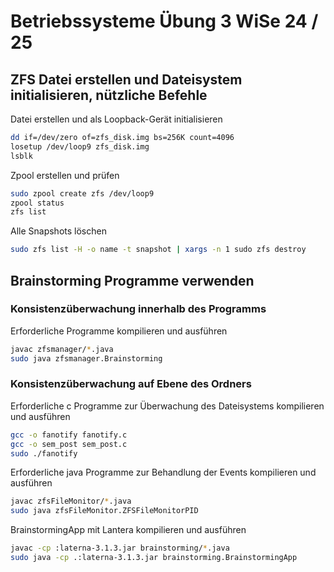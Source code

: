 # Betriebssysteme Übung 3 WiSe 24 / 25

## ZFS Datei erstellen und Dateisystem initialisieren, nützliche Befehle

Datei erstellen und als Loopback-Gerät initialisieren
```sh 
dd if=/dev/zero of=zfs_disk.img bs=256K count=4096
losetup /dev/loop9 zfs_disk.img
lsblk
```

Zpool erstellen und prüfen
```sh
sudo zpool create zfs /dev/loop9
zpool status
zfs list
```

Alle Snapshots löschen
```sh 
sudo zfs list -H -o name -t snapshot | xargs -n 1 sudo zfs destroy
```

## Brainstorming Programme verwenden

### Konsistenzüberwachung innerhalb des Programms
Erforderliche Programme kompilieren und ausführen
```sh
javac zfsmanager/*.java
sudo java zfsmanager.Brainstorming
```

### Konsistenzüberwachung auf Ebene des Ordners
Erforderliche c Programme zur Überwachung des Dateisystems kompilieren und ausführen
```sh
gcc -o fanotify fanotify.c
gcc -o sem_post sem_post.c
sudo ./fanotify
```

Erforderliche java Programme zur Behandlung der Events kompilieren und ausführen
```sh 
javac zfsFileMonitor/*.java
sudo java zfsFileMonitor.ZFSFileMonitorPID
```

BrainstormingApp mit Lantera kompilieren und ausführen
````sh
javac -cp :laterna-3.1.3.jar brainstorming/*.java
sudo java -cp .:laterna-3.1.3.jar brainstorming.BrainstormingApp
````